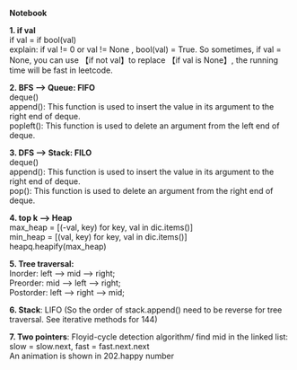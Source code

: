 **Notebook**

**1. if val<br>**
if val = if bool(val)<br>
explain: if val != 0 or val != None , bool(val) = True. So sometimes, if val = None, you can use 【if not val】to replace 【if val is None】, the running time will be fast in leetcode.


**2. BFS --> Queue: FIFO<br>**
deque()<br>
append(): This function is used to insert the value in its argument to the right end of deque.<br>
popleft(): This function is used to delete an argument from the left end of deque.

**3. DFS --> Stack: FILO<br>**
deque()<br>
append(): This function is used to insert the value in its argument to the right end of deque.<br>
pop(): This function is used to delete an argument from the right end of deque.

**4. top k --> Heap<br>**
max_heap = [(-val, key) for key, val in dic.items()]<br>
min_heap = [(val, key) for key, val in dic.items()]<br>
heapq.heapify(max_heap)

**5. Tree traversal:<br>**
  Inorder: left --> mid --> right;<br>
  Preorder: mid --> left --> right;<br>
  Postorder: left --> right --> mid;<br>
  
**6. Stack**: LIFO (So the order of stack.append() need to be reverse for tree traversal. See iterative methods for 144)


**7. Two pointers**: Floyid-cycle detection algorithm/ find mid in the linked list: <br>
slow = slow.next, fast = fast.next.next<br>
An animation is shown in 202.happy number
